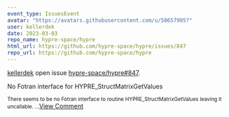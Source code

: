 ```yaml
---
event_type: IssuesEvent
avatar: "https://avatars.githubusercontent.com/u/58657905?"
user: kellerdek
date: 2023-03-03
repo_name: hypre-space/hypre
html_url: https://github.com/hypre-space/hypre/issues/847
repo_url: https://github.com/hypre-space/hypre
---
```


<a href='https://github.com/kellerdek' target='_blank'>kellerdek</a> open issue <a href='https://github.com/hypre-space/hypre/issues/847' target='_blank'>hypre-space/hypre#847</a>.

<p>No Fotran interface for HYPRE_StructMatrixGetValues</p><small>There seems to be no Fotran interface to routine HYPRE_StructMatrixGetValues leaving it uncallable....</small><a href='https://github.com/hypre-space/hypre/issues/847' target='_blank'>View Comment</a>